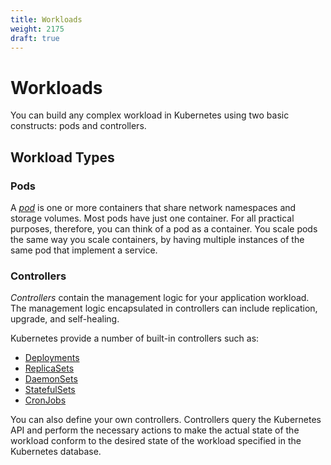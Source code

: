 ```yaml
---
title: Workloads
weight: 2175
draft: true
---
```


# Workloads

You can build any complex workload in Kubernetes using two basic constructs: pods and controllers.

## Workload Types

### Pods

A [_pod_](https://kubernetes.io/docs/concepts/workloads/pods/pod-overview/) is one or more containers that share network namespaces and storage volumes. Most pods have just one container. For all practical purposes, therefore, you can think of a pod as a container. You scale pods the same way you scale containers, by having multiple instances of the same pod that implement a service.

### Controllers

_Controllers_ contain the management logic for your application workload. The management logic encapsulated in controllers can include replication, upgrade, and self-healing.

Kubernetes provide a number of built-in controllers such as:

- [Deployments](https://kubernetes.io/docs/concepts/workloads/controllers/deployment/)
- [ReplicaSets](https://kubernetes.io/docs/concepts/workloads/controllers/replicaset/)
- [DaemonSets](https://kubernetes.io/docs/concepts/workloads/controllers/daemonset/)
- [StatefulSets](https://kubernetes.io/docs/concepts/workloads/controllers/statefulset/)
- [CronJobs](https://kubernetes.io/docs/concepts/workloads/controllers/cron-jobs/)

You can also define your own controllers. Controllers query the Kubernetes API and perform the necessary actions to make the actual state of the workload conform to the desired state of the workload specified in the Kubernetes database.


<!--## Service Types

Coming Soon-->
